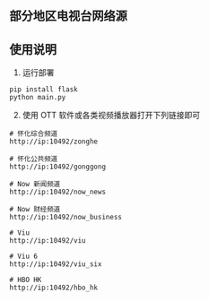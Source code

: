## 部分地区电视台网络源

## 使用说明

1. 运行部署
```
pip install flask
python main.py
```

2. 使用 OTT 软件或各类视频播放器打开下列链接即可
```
# 怀化综合频道
http://ip:10492/zonghe

# 怀化公共频道
http://ip:10492/gonggong

# Now 新闻频道
http://ip:10492/now_news

# Now 财经频道
http://ip:10492/now_business

# Viu
http://ip:10492/viu

# Viu 6
http://ip:10492/viu_six

# HBO HK
http://ip:10492/hbo_hk
```

